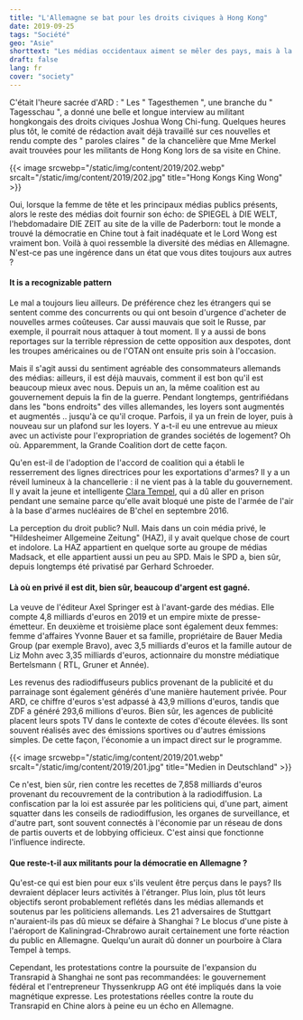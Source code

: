 ```yaml
---
title: "L'Allemagne se bat pour les droits civiques à Hong Kong"
date: 2019-09-25
tags: "Société"
geo: "Asie"
shorttext: "Les médias occidentaux aiment se mêler des pays, mais à la porte, ils sont ignorés au mieux."
draft: false
lang: fr
cover: "society"
---
```


C'était l'heure sacrée d'ARD : " Les " Tagesthemen ", une branche du " Tagesschau ", a donné une belle et longue interview au militant hongkongais des droits civiques Joshua Wong Chi-fung. Quelques heures plus tôt, le comité de rédaction avait déjà travaillé sur ces nouvelles et rendu compte des " paroles claires " de la chancelière que Mme Merkel avait trouvées pour les militants de Hong Kong lors de sa visite en Chine.

{{< image srcwebp="/static/img/content/2019/202.webp" srcalt="/static/img/content/2019/202.jpg" title="Hong Kongs King Wong" >}}

Oui, lorsque la femme de tête et les principaux médias publics présents, alors le reste des médias doit fournir son écho: de SPIEGEL à DIE WELT, l'hebdomadaire DIE ZEIT au site de la ville de Paderborn: tout le monde a trouvé la démocratie en Chine tout à fait inadéquate et le Lord Wong est vraiment bon. Voilà à quoi ressemble la diversité des médias en Allemagne. N'est-ce pas une ingérence dans un état que vous dites toujours aux autres ? 

#### It is a recognizable pattern

Le mal a toujours lieu ailleurs. De préférence chez les étrangers qui se sentent comme des concurrents ou qui ont besoin d'urgence d'acheter de nouvelles armes coûteuses. Car aussi mauvais que soit le Russe, par exemple, il pourrait nous attaquer à tout moment. Il y a aussi de bons reportages sur la terrible répression de cette opposition aux despotes, dont les troupes américaines ou de l'OTAN ont ensuite pris soin à l'occasion.

Mais il s'agit aussi du sentiment agréable des consommateurs allemands des médias: ailleurs, il est déjà mauvais, comment il est bon qu'il est beaucoup mieux avec nous. Depuis un an, la même coalition est au gouvernement depuis la fin de la guerre. Pendant longtemps, gentrifiédans dans les "bons endroits" des villes allemandes, les loyers sont augmentés et augmentés .. jusqu'à ce qu'il croque. Parfois, il ya un frein de loyer, puis à nouveau sur un plafond sur les loyers. Y a-t-il eu une entrevue au mieux avec un activiste pour l'expropriation de grandes sociétés de logement? Oh où. Apparemment, la Grande Coalition dort de cette façon.

Qu'en est-il de l'adoption de l'accord de coalition qui a établi le resserrement des lignes directrices pour les exportations d'armes? Il y a un réveil lumineux à la chancellerie : il ne vient pas à la table du gouvernement. Il y avait la jeune et intelligente [Clara Tempel](https://www.stripes.com/news/at-germany-s-last-nuclear-base-fears-of-a-new-arms-race-as-us-russia-treaty-collapses-1.571230 "At Germany's last nuclear base, fears of a new arms race as US-Russia treaty collapses"), qui a dû aller en prison pendant une semaine parce qu'elle avait bloqué une piste de l'armée de l'air à la base d'armes nucléaires de B'chel en septembre 2016.

La perception du droit public? Null. Mais dans un coin média privé, le "Hildesheimer Allgemeine Zeitung" (HAZ), il y avait quelque chose de court et indolore. La HAZ appartient en quelque sorte au groupe de médias Madsack, et elle appartient aussi un peu au SPD. Mais le SPD a, bien sûr, depuis longtemps été privatisé par Gerhard Schroeder.

#### Là où en privé il est dit, bien sûr, beaucoup d'argent est gagné.

La veuve de l'éditeur Axel Springer est à l'avant-garde des médias. Elle compte 4,8 milliards d'euros en 2019 et un empire mixte de presse-émetteur. En deuxième et troisième place sont également deux femmes: femme d'affaires Yvonne Bauer et sa famille, propriétaire de Bauer Media Group (par exemple Bravo), avec 3,5 milliards d'euros et la famille autour de Liz Mohn avec 3,35 milliards d'euros, actionnaire du monstre médiatique Bertelsmann ( RTL, Gruner et Année).

Les revenus des radiodiffuseurs publics provenant de la publicité et du parrainage sont également générés d'une manière hautement privée. Pour ARD, ce chiffre d'euros s'est adpassé à 43,9 millions d'euros, tandis que ZDF a généré 293,6 millions d'euros. Bien sûr, les agences de publicité placent leurs spots TV dans le contexte de cotes d'écoute élevées. Ils sont souvent réalisés avec des émissions sportives ou d'autres émissions simples. De cette façon, l'économie a un impact direct sur le programme.

{{< image srcwebp="/static/img/content/2019/201.webp" srcalt="/static/img/content/2019/201.jpg" title="Medien in Deutschland" >}}

Ce n'est, bien sûr, rien contre les recettes de 7,858 milliards d'euros provenant du recouvrement de la contribution à la radiodiffusion. La confiscation par la loi est assurée par les politiciens qui, d'une part, aiment squatter dans les conseils de radiodiffusion, les organes de surveillance, et d'autre part, sont souvent connectés à l'économie par un réseau de dons de partis ouverts et de lobbying officieux. C'est ainsi que fonctionne l'influence indirecte.

#### Que reste-t-il aux militants pour la démocratie en Allemagne ?

Qu'est-ce qui est bien pour eux s'ils veulent être perçus dans le pays? Ils devraient déplacer leurs activités à l'étranger. Plus loin, plus tôt leurs objectifs seront probablement reflétés dans les médias allemands et soutenus par les politiciens allemands. Les 21 adversaires de Stuttgart n'auraient-ils pas dû mieux se défaire à Shanghai ? Le blocus d'une piste à l'aéroport de Kaliningrad-Chrabrowo aurait certainement une forte réaction du public en Allemagne. Quelqu'un aurait dû donner un pourboire à Clara Tempel à temps.

Cependant, les protestations contre la poursuite de l'expansion du Transrapid à Shanghai ne sont pas recommandées: le gouvernement fédéral et l'entrepreneur Thyssenkrupp AG ont été impliqués dans la voie magnétique expresse. Les protestations réelles contre la route du Transrapid en Chine alors à peine eu un écho en Allemagne.
